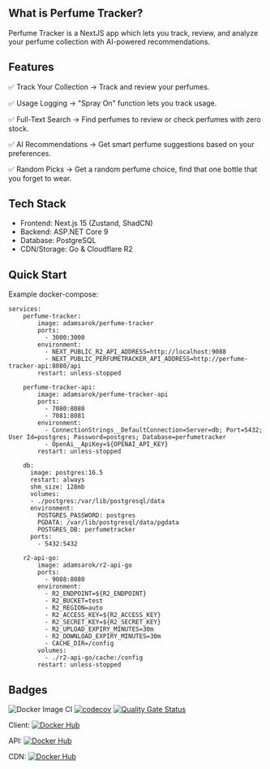 ## What is Perfume Tracker?

Perfume Tracker is a NextJS app which lets you track, review, and analyze your perfume collection with AI-powered recommendations.

## Features

✅ Track Your Collection → Track and review your perfumes.

✅ Usage Logging → "Spray On" function lets you track usage.

✅ Full-Text Search → Find perfumes to review or check perfumes with zero stock.

✅ AI Recommendations → Get smart perfume suggestions based on your preferences.

✅ Random Picks → Get a random perfume choice, find that one bottle that you forget to wear.

## Tech Stack
- Frontend: Next.js 15 (Zustand, ShadCN)
- Backend: ASP.NET Core 9
- Database: PostgreSQL
- CDN/Storage: Go & Cloudflare R2

## Quick Start
Example docker-compose:

```
services:
    perfume-tracker:
        image: adamsarok/perfume-tracker
        ports:
          - 3000:3000
        environment:
          - NEXT_PUBLIC_R2_API_ADDRESS=http://localhost:9088
          - NEXT_PUBLIC_PERFUMETRACKER_API_ADDRESS=http://perfume-tracker-api:8080/api
        restart: unless-stopped

    perfume-tracker-api:
        image: adamsarok/perfume-tracker-api
        ports:
          - 7080:8080
          - 7081:8081
        environment:
          - ConnectionStrings__DefaultConnection=Server=db; Port=5432; User Id=postgres; Password=postgres; Database=perfumetracker
          - OpenAi__ApiKey=${OPENAI_API_KEY}
        restart: unless-stopped

    db:
      image: postgres:16.5
      restart: always
      shm_size: 128mb
      volumes:
      - ./postgres:/var/lib/postgresql/data
      environment:
        POSTGRES_PASSWORD: postgres
        PGDATA: /var/lib/postgresql/data/pgdata
        POSTGRES_DB: perfumetracker 
      ports:
        - 5432:5432

    r2-api-go:
        image: adamsarok/r2-api-go
        ports:
          - 9088:8080
        environment:
          - R2_ENDPOINT=${R2_ENDPOINT}
          - R2_BUCKET=test
          - R2_REGION=auto
          - R2_ACCESS_KEY=${R2_ACCESS_KEY}
          - R2_SECRET_KEY=${R2_SECRET_KEY}
          - R2_UPLOAD_EXPIRY_MINUTES=30m
          - R2_DOWNLOAD_EXPIRY_MINUTES=30m
          - CACHE_DIR=/config
        volumes:
          - ./r2-api-go/cache:/config
        restart: unless-stopped
```

## Badges

![Docker Image CI](https://github.com/adamsarok/perfume-tracker/actions/workflows/docker-image.yml/badge.svg)
[![codecov](https://codecov.io/gh/adamsarok/perfume-tracker/graph/badge.svg?token=U4CVA3ZUAJ)](https://codecov.io/gh/adamsarok/perfume-tracker)
[![Quality Gate Status](https://sonarcloud.io/api/project_badges/measure?project=adamsarok_perfume-tracker&metric=alert_status)](https://sonarcloud.io/summary/new_code?id=adamsarok_perfume-tracker)

Client: [![Docker Hub](https://img.shields.io/docker/pulls/adamsarok/perfume-tracker.svg)](https://hub.docker.com/r/adamsarok/perfume-tracker)

API: [![Docker Hub](https://img.shields.io/docker/pulls/adamsarok/perfume-tracker-api.svg)](https://hub.docker.com/r/adamsarok/perfume-tracker-api)

CDN: [![Docker Hub](https://img.shields.io/docker/pulls/adamsarok/r2-api-go.svg)](https://hub.docker.com/r/adamsarok/r2-api-go)
